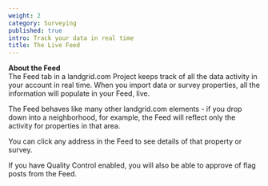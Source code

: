 ```yaml
---
weight: 2
category: Surveying
published: true
intro: Track your data in real time
title: The Live Feed
---
```

**About the Feed**  
The Feed tab in a landgrid.com Project keeps track of all the data activity in your account in real time. When you import data or survey properties, all the information will populate in your Feed, live.

The Feed behaves like many other landgrid.com elements - if you drop down into a neighborhood, for example, the Feed will reflect only the activity for properties in that area.

You can click any address in the Feed to see details of that property or survey.

If you have Quality Control enabled, you will also be able to approve of flag posts from the Feed.

